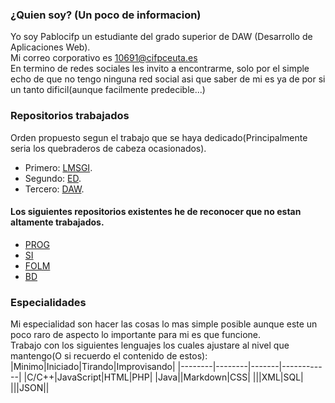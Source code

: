 ### ¿Quien soy? (Un poco de informacion)
Yo soy Pablocifp un estudiante del grado superior de DAW (Desarrollo de Aplicaciones Web).  
Mi correo corporativo es 10691@cifpceuta.es  
En termino de redes sociales les invito a encontrarme, solo por el simple echo de que no tengo ninguna red social asi que saber de mi es ya de por si un tanto dificil(aunque facilmente predecible...)
### Repositorios trabajados
Orden propuesto segun el trabajo que se haya dedicado(Principalmente seria los quebraderos de cabeza ocasionados).
- Primero: [LMSGI](https://github.com/Pablocifp/LMSGI).
- Segundo: [ED](https://github.com/Pablocifp/ED).
- Tercero: [DAW](https://github.com/Pablocifp/ED).
#### Los siguientes repositorios existentes he de reconocer que no estan altamente trabajados.
- [PROG](https://github.com/Pablocifp/PROG)
- [SI](https://github.com/Pablocifp/SI)
- [FOLM](https://github.com/Pablocifp/FOLM)
- [BD](https://github.com/Pablocifp/BD)
### Especialidades
Mi especialidad son hacer las cosas lo mas simple posible aunque este un poco raro de aspecto lo importante para mi es que funcione.  
Trabajo con los siguientes lenguajes los cuales ajustare al nivel que mantengo(O si recuerdo el contenido de estos):
|Minimo|Iniciado|Tirando|Improvisando|
|--------|--------|-------|------------|
|C/C++|JavaScript|HTML|PHP|
|Java||Markdown|CSS|
|||XML|SQL|
|||JSON||
